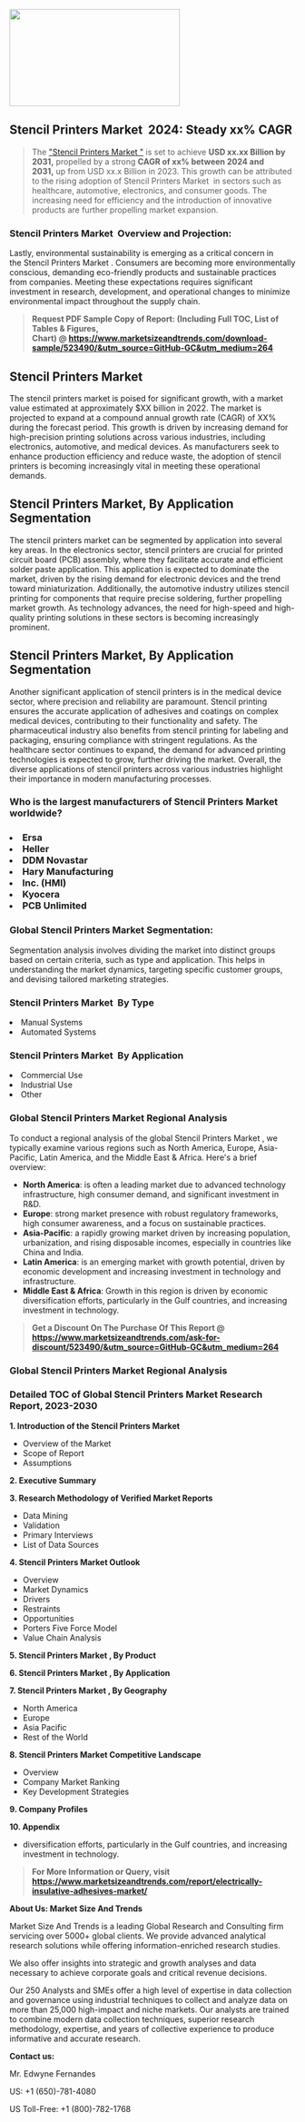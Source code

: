 <p><img class="alignnone size-medium wp-image-20088" src="https://ffe5etoiles.com/wp-content/uploads/2024/12/MST1-300x171.png" alt="" width="300" height="171" /></p><h2 id="ember46" class="ember-view reader-text-block__heading-2">Stencil Printers Market &nbsp;2024: Steady&nbsp;xx% CAGR</h2><blockquote id="ember47" class="ember-view reader-text-block__blockquote">The&nbsp;<a class="app-aware-link " href="https://www.marketsizeandtrends.com/download-sample/523490/&utm_source=GitHub-GC&utm_medium=264" target="_blank" data-test-app-aware-link="">"Stencil Printers Market "</a>&nbsp;is set to achieve&nbsp;<strong>USD&nbsp;xx.xx&nbsp;Billion by 2031,</strong>&nbsp;propelled by a strong&nbsp;<strong>CAGR of&nbsp;xx% between 2024 and 2031,</strong>&nbsp;up from USD xx.x Billion in 2023. This growth can be attributed to the rising adoption of&nbsp;Stencil Printers Market &nbsp;in sectors such as healthcare, automotive, electronics, and consumer goods. The increasing need for efficiency and the introduction of innovative products are further propelling market expansion.</blockquote><h3 id="ember48" class="ember-view reader-text-block__heading-3">Stencil Printers Market &nbsp;Overview and Projection:</h3><p id="ember49" class="ember-view reader-text-block__paragraph">Lastly, environmental sustainability is emerging as a critical concern in the&nbsp;Stencil Printers Market . Consumers are becoming more environmentally conscious, demanding eco-friendly products and sustainable practices from companies. Meeting these expectations requires significant investment in research, development, and operational changes to minimize environmental impact throughout the supply chain.</p><blockquote id="ember50" class="ember-view reader-text-block__blockquote"><strong>Request PDF Sample Copy of Report: (Including Full TOC, List of Tables &amp; Figures, Chart)&nbsp;@&nbsp;<strong><a href="https://www.marketsizeandtrends.com/download-sample/523490/&utm_source=GitHub-GC&utm_medium=264" target="_blank">https://www.marketsizeandtrends.com/download-sample/523490/&utm_source=GitHub-GC&utm_medium=264</a></strong></strong></blockquote><h3 class=""> <h2>Stencil Printers Market</h2><p>The stencil printers market is poised for significant growth, with a market value estimated at approximately $XX billion in 2022. The market is projected to expand at a compound annual growth rate (CAGR) of XX% during the forecast period. This growth is driven by increasing demand for high-precision printing solutions across various industries, including electronics, automotive, and medical devices. As manufacturers seek to enhance production efficiency and reduce waste, the adoption of stencil printers is becoming increasingly vital in meeting these operational demands.</p><h2>Stencil Printers Market, By Application Segmentation</h2><p>The stencil printers market can be segmented by application into several key areas. In the electronics sector, stencil printers are crucial for printed circuit board (PCB) assembly, where they facilitate accurate and efficient solder paste application. This application is expected to dominate the market, driven by the rising demand for electronic devices and the trend toward miniaturization. Additionally, the automotive industry utilizes stencil printing for components that require precise soldering, further propelling market growth. As technology advances, the need for high-speed and high-quality printing solutions in these sectors is becoming increasingly prominent.</p><h2>Stencil Printers Market, By Application Segmentation</h2><p>Another significant application of stencil printers is in the medical device sector, where precision and reliability are paramount. Stencil printing ensures the accurate application of adhesives and coatings on complex medical devices, contributing to their functionality and safety. The pharmaceutical industry also benefits from stencil printing for labeling and packaging, ensuring compliance with stringent regulations. As the healthcare sector continues to expand, the demand for advanced printing technologies is expected to grow, further driving the market. Overall, the diverse applications of stencil printers across various industries highlight their importance in modern manufacturing processes.</p></h3><h3 id="" class="">Who is the largest manufacturers of&nbsp;Stencil Printers Market worldwide?</h3><h3 class=""></Li><Li>Ersa</Li><Li> Heller</Li><Li> DDM Novastar</Li><Li> Hary Manufacturing</Li><Li> Inc. (HMI)</Li><Li> Kyocera</Li><Li> PCB Unlimited</h3><h3 id="ember53" class="ember-view reader-text-block__heading-3">Global&nbsp;Stencil Printers Market Segmentation:</h3><p id="ember54" class="ember-view reader-text-block__paragraph">Segmentation analysis involves dividing the market into distinct groups based on certain criteria, such as type and application. This helps in understanding the market dynamics, targeting specific customer groups, and devising tailored marketing strategies.</p><h3 id="" class="">Stencil Printers Market &nbsp;By Type</h3><p></Li><Li>Manual Systems</Li><Li> Automated Systems</p><h3 id="" class="">Stencil Printers Market &nbsp;By Application</h3><p class=""></Li><Li>Commercial Use</Li><Li> Industrial Use</Li><Li> Other</p><h3 id="ember62" class="ember-view reader-text-block__heading-3">Global Stencil Printers Market Regional Analysis</h3><p id="ember63" class="ember-view reader-text-block__paragraph">To conduct a regional analysis of the global Stencil Printers Market , we typically examine various regions such as North America, Europe, Asia-Pacific, Latin America, and the Middle East &amp; Africa. Here's a brief overview:</p><ul><li><strong>North America</strong>: is often a leading market due to advanced technology infrastructure, high consumer demand, and significant investment in R&amp;D.</li><li><strong>Europe</strong>: strong market presence with robust regulatory frameworks, high consumer awareness, and a focus on sustainable practices.</li><li><strong>Asia-Pacific</strong>: a rapidly growing market driven by increasing population, urbanization, and rising disposable incomes, especially in countries like China and India.</li><li><strong>Latin America</strong>: is an emerging market with growth potential, driven by economic development and increasing investment in technology and infrastructure.</li><li><strong>Middle East &amp; Africa</strong>: Growth in this region is driven by economic diversification efforts, particularly in the Gulf countries, and increasing investment in technology.</li></ul><blockquote id="ember61" class="ember-view reader-text-block__blockquote"><strong>Get a Discount On The Purchase Of This Report @ <strong><a href="https://html-cleaner.com/" target="">https://www.marketsizeandtrends.com/ask-for-discount/523490/&utm_source=GitHub-GC&utm_medium=264</a></strong></strong></blockquote><h3 id="ember62" class="ember-view reader-text-block__heading-3">Global Stencil Printers Market Regional Analysis</h3><h3 id="" class="">Detailed TOC of Global Stencil Printers Market Research Report, 2023-2030</h3><p id="" class=""><strong>1. Introduction of the Stencil Printers Market </strong></p><ul><li>Overview of the Market</li><li>Scope of Report</li><li>Assumptions</li></ul><p id="" class=""><strong>2. Executive Summary</strong></p><p id="" class=""><strong>3. Research Methodology of Verified Market Reports</strong></p><ul><li>Data Mining</li><li>Validation</li><li>Primary Interviews</li><li>List of Data Sources</li></ul><p id="" class=""><strong>4. Stencil Printers Market Outlook</strong></p><ul><li>Overview</li><li>Market Dynamics</li><li>Drivers</li><li>Restraints</li><li>Opportunities</li><li>Porters Five Force Model</li><li>Value Chain Analysis</li></ul><p id="" class=""><strong>5. Stencil Printers Market , By Product</strong></p><p id="" class=""><strong>6. Stencil Printers Market , By Application</strong></p><p id="" class=""><strong>7. Stencil Printers Market , By Geography</strong></p><ul><li>North America</li><li>Europe</li><li>Asia Pacific</li><li>Rest of the World</li></ul><p id="" class=""><strong>8. Stencil Printers Market Competitive Landscape</strong></p><ul><li>Overview</li><li>Company Market Ranking</li><li>Key Development Strategies</li></ul><p id="" class=""><strong>9. Company Profiles</strong></p><p id="" class=""><strong>10. Appendix</strong></p><ul><li>diversification efforts, particularly in the Gulf countries, and increasing investment in technology.</li></ul><blockquote id="ember65" class="ember-view reader-text-block__blockquote"><strong>For More Information or Query, visit <strong><strong><a href="https://html-cleaner.com/" target="">https://www.marketsizeandtrends.com/report/electrically-insulative-adhesives-market/</a></strong></strong></strong></blockquote><p id="" class=""><strong>About Us: Market Size And Trends</strong></p><p id="" class="">Market Size And Trends is a leading Global Research and Consulting firm servicing over 5000+ global clients. We provide advanced analytical research solutions while offering information-enriched research studies.</p><p id="" class="">We also offer insights into strategic and growth analyses and data necessary to achieve corporate goals and critical revenue decisions.</p><p id="" class="">Our 250 Analysts and SMEs offer a high level of expertise in data collection and governance using industrial techniques to collect and analyze data on more than 25,000 high-impact and niche markets. Our analysts are trained to combine modern data collection techniques, superior research methodology, expertise, and years of collective experience to produce informative and accurate research.</p><p id="" class=""><strong>Contact us:</strong></p><p id="" class="">Mr. Edwyne Fernandes</p><p id="" class="">US: +1 (650)-781-4080</p><p id="" class="">US Toll-Free: +1 (800)-782-1768</p>
